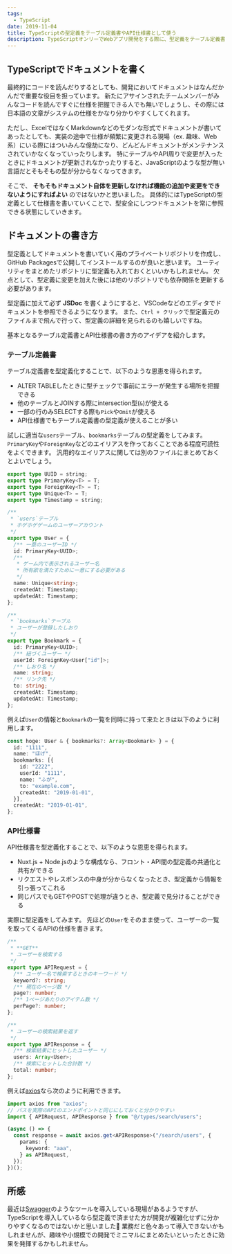 ```yaml
---
tags:
  - TypeScript
date: 2019-11-04
title: TypeScriptの型定義をテーブル定義書やAPI仕様書として使う
description: TypeScriptオンリーでWebアプリ開発をする際に、型定義をテーブル定義書やAPI仕様書として活用するアイデアについて書きました。
---
```


## TypeScriptでドキュメントを書く

最終的にコードを読んだりするとしても、開発においてドキュメントはなんだかんだで重要な役目を担っています。
新たにアサインされたチームメンバーがみんなコードを読んですぐに仕様を把握できる人でも無いでしょうし、その際には日本語の文章がシステムの仕様をかなり分かりやすくしてくれます。

ただし、ExcelではなくMarkdownなどのモダンな形式でドキュメントが書いてあったとしても、実装の途中で仕様が頻繁に変更される現場（ex. 趣味、Web系）にいる際にはついみんな億劫になり、どんどんドキュメントがメンテナンスされていかなくなっていったりします。
特にテーブルやAPI周りで変更が入ったときにドキュメントが更新されなかったりすると、JavaScriptのような型が無い言語だとそもそもの型が分からなくなってきます。

そこで、 **そもそもドキュメント自体を更新しなければ機能の追加や変更をできないようにすればよい** のではないかと思いました。
具体的にはTypeScriptの型定義として仕様書を書いていくことで、型安全にしつつドキュメントを常に参照できる状態にしていきます。

## ドキュメントの書き方

型定義としてドキュメントを書いていく用のプライベートリポジトリを作成し、GitHub Packagesで公開してインストールするのが良いと思います。
ユーティリティをまとめたリポジトリに型定義も入れておくといいかもしれません。
欠点として、型定義に変更を加えた後には他のリポジトリでも依存関係を更新する必要があります。


型定義に加えて必ず **JSDoc** を書くようにすると、VSCodeなどのエディタでドキュメントを参照できるようになります。
また、`Ctrl + クリック`で型定義元のファイルまで飛んで行って、型定義の詳細を見られるのも嬉しいですね。

基本となるテーブル定義書とAPI仕様書の書き方のアイデアを紹介します。

### テーブル定義書

テーブル定義書を型定義化することで、以下のような恩恵を得られます。

- ALTER TABLEしたときに型チェックで事前にエラーが発生する場所を把握できる
- 他のテーブルとJOINする際にintersection型(`&`)が使える
- 一部の行のみSELECTする際も`Pick`や`Omit`が使える
- API仕様書でもテーブル定義書の型定義が使えることが多い

試しに適当な`users`テーブル、`bookmarks`テーブルの型定義をしてみます。
`PrimaryKey`や`ForeignKey`などのエイリアスを作っておくことである程度可読性をよくできます。
汎用的なエイリアスに関しては別のファイルにまとめておくとよいでしょう。

```ts
export type UUID = string;
export type PrimaryKey<T> = T;
export type ForeignKey<T> = T;
export type Unique<T> = T;
export type Timestamp = string;

/**
 * `users`テーブル
 * ホゲホゲゲームのユーザーアカウント
 */
export type User = {
  /** 一意のユーザーID */
  id: PrimaryKey<UUID>;
  /**
   * ゲーム内で表示されるユーザー名  
   * 所有欲を満たすために一意にする必要がある
   */
  name: Unique<string>;
  createdAt: Timestamp;
  updatedAt: Timestamp;
};

/**
 * `bookmarks`テーブル  
 * ユーザーが登録したしおり
 */
export type Bookmark = {
  id: PrimaryKey<UUID>;
  /** 紐づくユーザー */
  userId: ForeignKey<User["id"]>;
  /** しおり名 */
  name: string;
  /** リンク先 */
  to: string;
  createdAt: Timestamp;
  updatedAt: Timestamp;
};
```

例えば`User`の情報と`Bookmark`の一覧を同時に持って来たときは以下のように利用します。

```ts
const hoge: User & { bookmarks?: Array<Bookmark> } = {
  id: "1111",
  name: "ほげ",
  bookmarks: [{
    id: "2222",
    userId: "1111",
    name: "ふが",
    to: "example.com",
    createdAt: "2019-01-01",
  }],
  createdAt: "2019-01-01",
};
```

### API仕様書

API仕様書を型定義化することで、以下のような恩恵を得られます。

- Nuxt.js + Node.jsのような構成なら、フロント・API間の型定義の共通化と共有ができる
- リクエストやレスポンスの中身が分からなくなったとき、型定義から情報を引っ張ってこれる
- 同じパスでもGETやPOSTで処理が違うとき、型定義で見分けることができる

実際に型定義をしてみます。
先ほどの`User`をそのまま使って、ユーザーの一覧を取ってくるAPIの仕様を書きます。

```ts
/**
 * **GET**  
 * ユーザーを検索する
 */
export type APIRequest = {
  /** ユーザー名で検索するときのキーワード */
  keyword?: string;
  /** 現在のページ数 */
  page?: number;
  /** 1ページあたりのアイテム数 */
  perPage?: number;
};

/**
 * ユーザーの検索結果を返す
 */
export type APIResponse = {
  /** 検索結果にヒットしたユーザー */
  users: Array<User>;
  /** 検索にヒットした合計数 */
  total: number;
};
```

例えば[axios](https://github.com/axios/axios)なら次のように利用できます。

```ts
import axios from "axios";
// パスを実際のAPIのエンドポイントと同じにしておくと分かりやすい
import { APIRequest, APIResponse } from "@/types/search/users";

(async () => {
  const response = await axios.get<APIResponse>("/search/users", {
    params: {
      keyword: "aaa",
    } as APIRequest,
  });
})();
```

## 所感

最近は[Swagger](https://swagger.io/)のようなツールを導入している現場があるようですが、TypeScriptを導入しているなら型定義で済ませた方が開発が複雑化せずに分かりやすくなるのではないかと思いました:thinking:
業務だと色々あって導入できないかもしれませんが、趣味や小規模での開発でミニマルにまとめたいといったときに効果を発揮するかもしれません。
